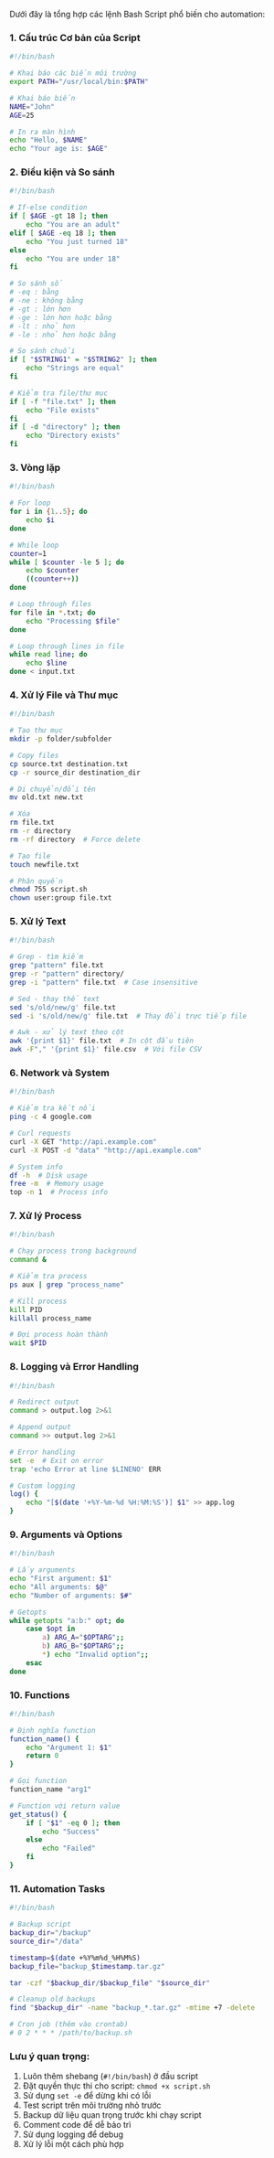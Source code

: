 Dưới đây là tổng hợp các lệnh Bash Script phổ biến cho automation:

### 1. Cấu trúc Cơ bản của Script

```bash
#!/bin/bash

# Khai báo các biến môi trường
export PATH="/usr/local/bin:$PATH"

# Khai báo biến
NAME="John"
AGE=25

# In ra màn hình
echo "Hello, $NAME"
echo "Your age is: $AGE"
```

### 2. Điều kiện và So sánh

```bash
#!/bin/bash

# If-else condition
if [ $AGE -gt 18 ]; then
    echo "You are an adult"
elif [ $AGE -eq 18 ]; then
    echo "You just turned 18"
else
    echo "You are under 18"
fi

# So sánh số
# -eq : bằng
# -ne : không bằng
# -gt : lớn hơn
# -ge : lớn hơn hoặc bằng
# -lt : nhỏ hơn
# -le : nhỏ hơn hoặc bằng

# So sánh chuỗi
if [ "$STRING1" = "$STRING2" ]; then
    echo "Strings are equal"
fi

# Kiểm tra file/thư mục
if [ -f "file.txt" ]; then
    echo "File exists"
fi
if [ -d "directory" ]; then
    echo "Directory exists"
fi
```

### 3. Vòng lặp

```bash
#!/bin/bash

# For loop
for i in {1..5}; do
    echo $i
done

# While loop
counter=1
while [ $counter -le 5 ]; do
    echo $counter
    ((counter++))
done

# Loop through files
for file in *.txt; do
    echo "Processing $file"
done

# Loop through lines in file
while read line; do
    echo $line
done < input.txt
```

### 4. Xử lý File và Thư mục

```bash
#!/bin/bash

# Tạo thư mục
mkdir -p folder/subfolder

# Copy files
cp source.txt destination.txt
cp -r source_dir destination_dir

# Di chuyển/đổi tên
mv old.txt new.txt

# Xóa
rm file.txt
rm -r directory
rm -rf directory  # Force delete

# Tạo file
touch newfile.txt

# Phân quyền
chmod 755 script.sh
chown user:group file.txt
```

### 5. Xử lý Text

```bash
#!/bin/bash

# Grep - tìm kiếm
grep "pattern" file.txt
grep -r "pattern" directory/
grep -i "pattern" file.txt  # Case insensitive

# Sed - thay thế text
sed 's/old/new/g' file.txt
sed -i 's/old/new/g' file.txt  # Thay đổi trực tiếp file

# Awk - xử lý text theo cột
awk '{print $1}' file.txt  # In cột đầu tiên
awk -F"," '{print $1}' file.csv  # Với file CSV
```

### 6. Network và System

```bash
#!/bin/bash

# Kiểm tra kết nối
ping -c 4 google.com

# Curl requests
curl -X GET "http://api.example.com"
curl -X POST -d "data" "http://api.example.com"

# System info
df -h  # Disk usage
free -m  # Memory usage
top -n 1  # Process info
```

### 7. Xử lý Process

```bash
#!/bin/bash

# Chạy process trong background
command &

# Kiểm tra process
ps aux | grep "process_name"

# Kill process
kill PID
killall process_name

# Đợi process hoàn thành
wait $PID
```

### 8. Logging và Error Handling

```bash
#!/bin/bash

# Redirect output
command > output.log 2>&1

# Append output
command >> output.log 2>&1

# Error handling
set -e  # Exit on error
trap 'echo Error at line $LINENO' ERR

# Custom logging
log() {
    echo "[$(date '+%Y-%m-%d %H:%M:%S')] $1" >> app.log
}
```

### 9. Arguments và Options

```bash
#!/bin/bash

# Lấy arguments
echo "First argument: $1"
echo "All arguments: $@"
echo "Number of arguments: $#"

# Getopts
while getopts "a:b:" opt; do
    case $opt in
        a) ARG_A="$OPTARG";;
        b) ARG_B="$OPTARG";;
        *) echo "Invalid option";;
    esac
done
```

### 10. Functions

```bash
#!/bin/bash

# Định nghĩa function
function_name() {
    echo "Argument 1: $1"
    return 0
}

# Gọi function
function_name "arg1"

# Function với return value
get_status() {
    if [ "$1" -eq 0 ]; then
        echo "Success"
    else
        echo "Failed"
    fi
}
```

### 11. Automation Tasks

```bash
#!/bin/bash

# Backup script
backup_dir="/backup"
source_dir="/data"

timestamp=$(date +%Y%m%d_%H%M%S)
backup_file="backup_$timestamp.tar.gz"

tar -czf "$backup_dir/$backup_file" "$source_dir"

# Cleanup old backups
find "$backup_dir" -name "backup_*.tar.gz" -mtime +7 -delete

# Cron job (thêm vào crontab)
# 0 2 * * * /path/to/backup.sh
```

### Lưu ý quan trọng:

1. Luôn thêm shebang (`#!/bin/bash`) ở đầu script
2. Đặt quyền thực thi cho script: `chmod +x script.sh`
3. Sử dụng `set -e` để dừng khi có lỗi
4. Test script trên môi trường nhỏ trước
5. Backup dữ liệu quan trọng trước khi chạy script
6. Comment code để dễ bảo trì
7. Sử dụng logging để debug
8. Xử lý lỗi một cách phù hợp
